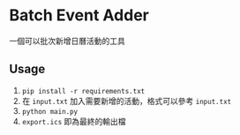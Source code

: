 # Batch Event Adder

一個可以批次新增日曆活動的工具

## Usage

1. `pip install -r requirements.txt`
2. 在 `input.txt` 加入需要新增的活動，格式可以參考 `input.txt`
3. `python main.py`
4. `export.ics` 即為最終的輸出檔

